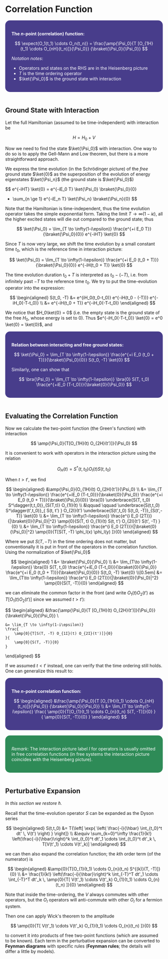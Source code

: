 <style>
    .katex {
        font-size: 1.1em;
    }
    .remark {
        border-radius: 15px;
        padding: 20px;
        background-color: SeaGreen;
        color: White;
    }
    .result {
        border-radius: 15px;
        padding: 20px;
        background-color: DarkSlateBlue;
        color: White;
    }
</style>

# Correlation Function

<div class="result">

**The $n$-point (correlation) function:**

$$
\expect{O_1(t_1) \cdots O_n(t_n)}
= \frac{\amp{\Psi_0}{T [O_{1H}(t_1) \cdots O_{nH}(t_n)]}{\Psi_0}}
{\braket{\Psi_0}{\Psi_0}}
$$

*Notation notes*:

- Operators and states on the RHS are in the Heisenberg picture
- $T$ is the time ordering operator
- $\ket{\Psi_0}$ is the ground state with interaction

</div><br>

## Ground State with Interaction

Let the full Hamiltonian (assumed to be time-independent) with interaction be 

$$
H = H_0 + V
$$

Now we need to find the state $\ket{\Psi_0}$ with interaction. One way to do so is to apply the Gell-Mann and Low theorem, but there is a more straightforward approach. 

We express the time evolution (in the Schrödinger picture) of the *free* ground state $\ket{0}$ as the superposition of the evolution of energy eigenstates $\ket{\Psi_n}$ (the ground state is $\ket{\Psi_0}$)

$$
e^{-iHT} \ket{0}
= e^{-iE_0 T} \ket{\Psi_0} \braket{\Psi_0}{0}
+ \sum_{n \ge 1} e^{-iE_n T} \ket{\Psi_n} \braket{\Psi_n}{0}
$$

Note that the Hamiltonian is time-independent, thus the time evolution operator takes the simple exponential form. Taking the limit $T \to \infty(1-i\epsilon)$, all the higher excited states will die out compared to the ground state; thus

$$
\ket{\Psi_0} = \lim_{T \to \infty(1-i\epsilon)}
\frac{e^{+i E_0 T}}{\braket{\Psi_0}{0}}
e^{-iHT} \ket{0}
$$

Since $T$ is now very large, we shift the time evolution by a small constant time $t_0$, which is the reference time in interaction picture:

$$
\ket{\Psi_0} = \lim_{T \to \infty(1-i\epsilon)}
\frac{e^{+i E_0 (t_0 + T)}}{\braket{\Psi_0}{0}}
e^{-iH(t_0 + T)} \ket{0}
$$

The time evolution duration $t_0 + T$ is interpreted as $t_0 - (-T)$, i.e. from infinitely past $-T$ to the reference time $t_0$. We try to put the time-evolution operator into the expression:

$$
\begin{aligned}
    S(t_0, -T) &= e^{iH_0(t_0-t_0)}
    e^{-iH(t_0 - (-T))} e^{-iH_0(-T-t_0)}
    \\
    &= e^{-iH(t_0 + T)} e^{-iH_0(-T-t_0)}
\end{aligned}
$$

We notice that $H_0\ket{0} = 0$ (i.e. the empty state is the ground state of the free $H_0$, whose energy is set to 0). Thus $e^{-iH_0(-T-t_0)} \ket{0} = e^0 \ket{0} = \ket{0}$, and

<div class="result">

**Relation between interacting and free ground states:**

$$
\ket{\Psi_0} = \lim_{T \to \infty(1-i\epsilon)}
\frac{e^{+i E_0 (t_0 + T)}}{\braket{\Psi_0}{0}}
S(t_0, -T) \ket{0}
$$

Similarly, one can show that

$$
\bra{\Psi_0}
= \lim_{T \to \infty(1-i\epsilon)} \bra{0}
S(T, t_0) \frac{e^{+iE_0 (T-t_0)}}{\braket{0}{\Psi_0}}
$$

</div><br>

## Evaluating the Correlation Function

Now we calculate the two-point function (the Green's function) with interaction

$$
\amp{\Psi_0}{T[O_{1H}(t) O_{2H}(t')]}{\Psi_0}
$$

It is convenient to work with operators in the interaction picture using the relation

$$
O_H(t) = S^\dagger(t,t_0) O_I(t) S(t,t_0)
$$

When $t > t'$, we find

$$
\begin{aligned}
    &\amp{\Psi_0}{O_{1H}(t) O_{2H}(t')}{\Psi_0}
    \\
    &= \lim_{T \to \infty(1-i\epsilon)}
    \frac{e^{+iE_0 (T-t_0)}}{\braket{0}{\Psi_0}} 
    \frac{e^{+i E_0 (t_0 + T)}}{\braket{\Psi_0}{0}}
    \bra{0} 
    \underbrace{S(T, t_0) S^\dagger(t,t_0)}_{S(T,t)} 
    O_{1I}(t)
    \\ &\qquad \qquad
    \underbrace{S(t,t_0) S^\dagger(t',t_0)}_{
        S(t, t')
    } O_{2I}(t') 
    \underbrace{S(t',t_0) S(t_0, -T)}_{S(t',-T)} 
    \ket{0}
    \\
    &= \lim_{T \to \infty(1-i\epsilon)}
    \frac{e^{i E_0 (2T)}}{|\braket{0}{\Psi_0}|^2}
    \amp{0}{S(T, t) O_{1I}(t) S(t, t') O_{2I}(t') S(t', -T) }{0}
    \\
    &= \lim_{T \to \infty(1-i\epsilon)}
    \frac{e^{i E_0 (2T)}}{|\braket{0}{\Psi_0}|^2}
    \amp{0}{T[S(T, -T) \phi_I(x) \phi_I(y) ]}{0}
\end{aligned}
$$

Where we put $S(T,-T)$ in the time ordering does not matter, but conventionally it is put in front of the operators in the correlation function. Using the normalization of $\ket{\Psi_0}$

$$
\begin{aligned}
    1 &= \braket{\Psi_0}{\Psi_0}
    \\
    &= \lim_{T\to \infty(1-i\epsilon)}
    \bra{0} S(T, t_0) 
    \frac{e^{+iE_0 (T-t_0)}}{\braket{0}{\Psi_0}}
    \frac{e^{+i E_0 (t_0 + T)}}{\braket{\Psi_0}{0}}
    S(t_0, -T) \ket{0}
    \\[0.5em]
    &= \lim_{T\to \infty(1-i\epsilon)}
    \frac{e^{i E_0 (2T)}}{|\braket{0}{\Psi_0}|^2}
    \amp{0}{S(T, -T)}{0}
\end{aligned}
$$

we can eliminate the common factor in the front (and write $O_1(t) O_2(t')$ as $T[O_1(t) O_2(t')]$ since we assumed $t > t'$):

$$
\begin{aligned}
    &\frac{\amp{\Psi_0}{T [O_{1H}(t) O_{2H}(t')]}{\Psi_0}}
    {\braket{\Psi_0}{\Psi_0}}
    \\
    
    &= \lim_{T \to \infty(1-i\epsilon)}
    \frac{
        \amp{0}{T[S(T, -T) O_{1I}(t) O_{2I}(t')]}{0}
    }{
        \amp{0}{S(T, -T)}{0}
    }
\end{aligned}
$$

If we assumed $t < t'$ instead, one can verify that the time ordering still holds. One can generalize this result to:

<div class="result">

**The $n$-point correlation function:**

$$
\begin{aligned}
    &\frac{\amp{\Psi_0}{T [O_{1H}(t_1) \cdots O_{nH}(t_n)]}{\Psi_0}}
    {\braket{\Psi_0}{\Psi_0}}
    \\
    &= \lim_{T \to \infty(1-i\epsilon)}
    \frac{
        \amp{0}{T[O_{1}(t_1) \cdots O_{n}(t_n) S(T, -T)]}{0}
    }{
        \amp{0}{S(T, -T)}{0}
    }
\end{aligned}
$$

</div><br>

<div class="remark">

*Remark*: The interaction picture label $I$ for operators is usually omitted in free correlation functions (in free systems the interaction picture coincides with the Heisenberg picture).

</div><br>

## Perturbative Expansion

*In this section we restore $\hbar$.*

Recall that the time-evolution operator $S$ can be expanded as the Dyson series

$$
\begin{aligned}
    S(t,t_0) &= T{\left[ \exp{
        \left(
            \frac{-i}{\hbar} \int_{t_0}^t dt' \, V(t')
        \right)
    } \right]}
    \\ &\equiv
    \sum_{k=0}^\infty \frac{1}{k!} 
    \left(\frac{-i}{\hbar}\right)^k
    \int_{t_0}^t dt'_1 \cdots 
    \int_{t_0}^t dt'_k \,
    T[V(t'_1) \cdots V(t'_k)]
\end{aligned}
$$

we can then also expand the correlation function; the $k$th order term (of the numerator) is

$$
\begin{aligned}
    &\amp{0}{T[O_{1}(t_1) \cdots O_{n}(t_n) S^{(k)}(T, -T)]}{0}
    \\
    &= \frac{1}{k!} \left(\frac{-i}{\hbar}\right)^k
    \int_{-T}^T dt'_1 \cdots 
    \int_{-T}^T dt'_k \,
    \amp{0}{T[
        V(t'_1) \cdots V(t'_k)
        O_{1}(t_1) \cdots O_{n}(t_n)
    ]}{0}
\end{aligned}
$$

Note that inside the time-ordering, the $V$ always commutes with other operators, but the $O_I$ operators will anti-commute with other $O_I$ for a fermion system.

Then one can apply Wick's theorem to the amplitude

$$
\amp{0}{T[
    V(t'_1) \cdots V(t'_k)
    O_{1}(t_1) \cdots O_{n}(t_n)
]}{0}
$$

to convert it into products of free two-point functions (which are assumed to be known). Each term in the perturbative expansion can be converted to **Feynman diagrams** with specific rules (**Feynman rules**; the details will differ a little by models).
